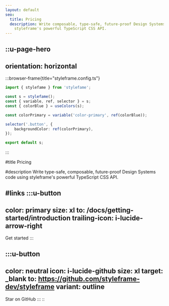```yaml
---
layout: default
seo:
  title: Pricing
  description: Write composable, type-safe, future-proof Design Systems code using
    styleframe's powerful TypeScript CSS API.
---
```


<!--
Hero Section ----------------------------------------------------------------------------------------------
-->

::u-page-hero
---
orientation: horizontal
---
  :::browser-frame{title="styleframe.config.ts"}
  ```ts
  import { stylefame } from 'stylefame';
  
  const s = stylefame();
  const { variable, ref, selector } = s;
  const { colorBlue } = useColors(s);
  
  const colorPrimary = variable('color-primary', ref(colorBlue));
  
  selector('.button', {
      backgroundColor: ref(colorPrimary),
  });
  
  export default s;
  ```
  :::

#title
Pricing

#description
Write type-safe, composable, future-proof Design Systems code using styleframe's powerful TypeScript CSS API.

#links
  :::u-button
  ---
  color: primary
  size: xl
  to: /docs/getting-started/introduction
  trailing-icon: i-lucide-arrow-right
  ---
  Get started
  :::

  :::u-button
  ---
  color: neutral
  icon: i-lucide-github
  size: xl
  target: _blank
  to: https://github.com/styleframe-dev/styleframe
  variant: outline
  ---
  Star on GitHub
  :::
::

